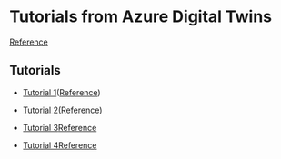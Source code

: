 # Tutorials from Azure Digital Twins
[Reference](https://learn.microsoft.com/en-us/azure/digital-twins/)
## Tutorials
- [Tutorial 1](./DT-tutorial-1/getting-started.md)([Reference](https://learn.microsoft.com/en-us/azure/digital-twins/quickstart-azure-digital-twins-explorer))

- [Tutorial 2](./DT-tutorial-2/getting-started-3D.md)([Reference](https://learn.microsoft.com/en-us/azure/digital-twins/quickstart-3d-scenes-studio))

- [Tutorial 3](./DT-tutorial-3/sample-client-app.md)[Reference](https://learn.microsoft.com/en-us/azure/digital-twins/tutorial-command-line-app)

- [Tutorial 4](./DT-tutorial-4/end-to-end-solution.md)[Reference](https://learn.microsoft.com/en-us/azure/digital-twins/tutorial-end-to-end)